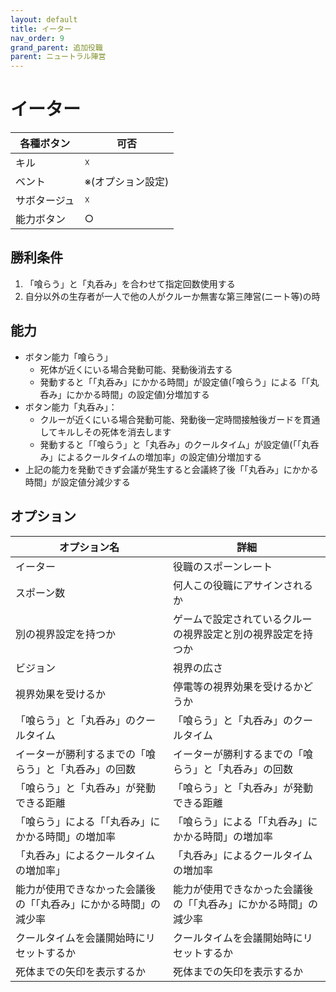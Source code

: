 ```yaml
---
layout: default
title: イーター
nav_order: 9
grand_parent: 追加役職
parent: ニュートラル陣営
---
```


# イーター

|  各種ボタン |  可否  |
| ---- | ---- |
|  キル  | ☓ |
|  ベント  | ※(オプション設定) |
|  サボタージュ  | ☓ |
|  能力ボタン  | ○ |

## 勝利条件
1. 「喰らう」と「丸呑み」を合わせて指定回数使用する
2. 自分以外の生存者が一人で他の人がクルーか無害な第三陣営(ニート等)の時

## 能力

- ボタン能力「喰らう」
  - 死体が近くにいる場合発動可能、発動後消去する
  - 発動すると「「丸呑み」にかかる時間」が設定値(「喰らう」による「「丸呑み」にかかる時間」の設定値)分増加する
- ボタン能力「丸呑み」：
  - クルーが近くにいる場合発動可能、発動後一定時間接触後ガードを貫通してキルしその死体を消去します
  - 発動すると「「喰らう」と「丸呑み」のクールタイム」が設定値(「「丸呑み」によるクールタイムの増加率」の設定値)分増加する
- 上記の能力を発動できず会議が発生すると会議終了後「「丸呑み」にかかる時間」が設定値分減少する


## オプション

|  オプション名 |  詳細  |
| ---- | ---- |
|  イーター  | 役職のスポーンレート |
|  スポーン数  | 何人この役職にアサインされるか |
|  別の視界設定を持つか  |  ゲームで設定されているクルーの視界設定と別の視界設定を持つか  |
|  ビジョン  |  視界の広さ  |
|  視界効果を受けるか  |  停電等の視界効果を受けるかどうか  |
|  「喰らう」と「丸呑み」のクールタイム  | 「喰らう」と「丸呑み」のクールタイム |
|  イーターが勝利するまでの「喰らう」と「丸呑み」の回数  |  イーターが勝利するまでの「喰らう」と「丸呑み」の回数  |
|  「喰らう」と「丸呑み」が発動できる距離  |  「喰らう」と「丸呑み」が発動できる距離  |
|  「喰らう」による「「丸呑み」にかかる時間」の増加率  |  「喰らう」による「「丸呑み」にかかる時間」の増加率  |
|  「丸呑み」によるクールタイムの増加率」  |  「丸呑み」によるクールタイムの増加率  |
|  能力が使用できなかった会議後の「「丸呑み」にかかる時間」の減少率  |  能力が使用できなかった会議後の「「丸呑み」にかかる時間」の減少率  |
|  クールタイムを会議開始時にリセットするか  |  クールタイムを会議開始時にリセットするか  |
|  死体までの矢印を表示するか  |  死体までの矢印を表示するか  |

